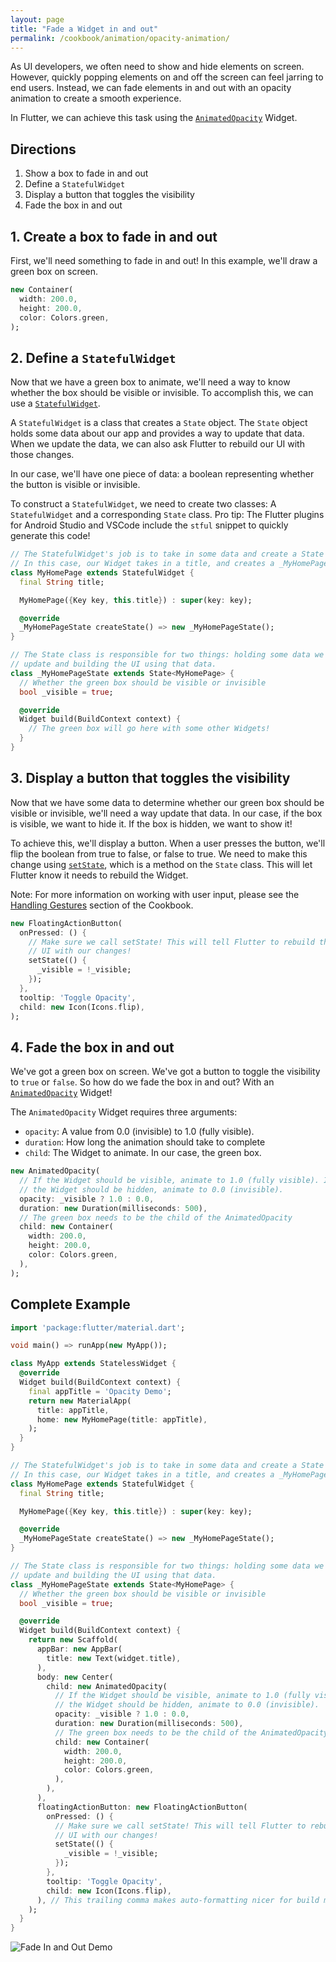 ```yaml
---
layout: page
title: "Fade a Widget in and out"
permalink: /cookbook/animation/opacity-animation/
---
```


As UI developers, we often need to show and hide elements on screen. However, 
quickly popping elements on and off the screen can feel jarring to end users.
Instead, we can fade elements in and out with an opacity animation to create
a smooth experience.

In Flutter, we can achieve this task using the [`AnimatedOpacity`](https://docs.flutter.io/flutter/widgets/AnimatedOpacity-class.html)
Widget.

## Directions

  1. Show a box to fade in and out
  2. Define a `StatefulWidget`
  3. Display a button that toggles the visibility
  4. Fade the box in and out
  
## 1. Create a box to fade in and out

First, we'll need something to fade in and out! In this example, we'll draw a
green box on screen.

<!-- skip -->
```dart
new Container(
  width: 200.0,
  height: 200.0,
  color: Colors.green,
);
```

## 2. Define a `StatefulWidget`

Now that we have a green box to animate, we'll need a way to know whether the 
box should be visible or invisible. To accomplish this, we can use a 
[`StatefulWidget`](https://docs.flutter.io/flutter/widgets/StatefulWidget-class.html).

A `StatefulWidget` is a class that creates a `State` object. The `State` object
holds some data about our app and provides a way to update that data. When we 
update the data, we can also ask Flutter to rebuild our UI with those changes.

In our case, we'll have one piece of data: a boolean representing whether the 
button is visible or invisible. 

To construct a `StatefulWidget`, we need to create two classes: A 
`StatefulWidget` and a corresponding `State` class. Pro tip: The Flutter plugins 
for Android Studio and VSCode include the `stful` snippet to quickly generate 
this code!

<!-- skip -->
```dart
// The StatefulWidget's job is to take in some data and create a State class.
// In this case, our Widget takes in a title, and creates a _MyHomePageState.
class MyHomePage extends StatefulWidget {
  final String title;

  MyHomePage({Key key, this.title}) : super(key: key);

  @override
  _MyHomePageState createState() => new _MyHomePageState();
}

// The State class is responsible for two things: holding some data we can 
// update and building the UI using that data.
class _MyHomePageState extends State<MyHomePage> {
  // Whether the green box should be visible or invisible
  bool _visible = true;

  @override
  Widget build(BuildContext context) {
    // The green box will go here with some other Widgets!
  }
}
```

## 3. Display a button that toggles the visibility

Now that we have some data to determine whether our green box should be visible
or invisible, we'll need a way update that data. In our case, if the box is
visible, we want to hide it. If the box is hidden, we want to show it!  

To achieve this, we'll display a button. When a user presses the button, we'll 
flip the boolean from true to false, or false to true. We need to make this 
change using [`setState`](https://docs.flutter.io/flutter/widgets/State/setState.html),
which is a method on the `State` class. This will let Flutter know it needs to 
rebuild the Widget.

Note: For more information on working with user input, please see the 
[Handling Gestures](/cookbook/#handling-gestures) section of the Cookbook.

<!-- skip -->
```dart
new FloatingActionButton(
  onPressed: () {
    // Make sure we call setState! This will tell Flutter to rebuild the
    // UI with our changes!
    setState(() {
      _visible = !_visible;
    });
  },
  tooltip: 'Toggle Opacity',
  child: new Icon(Icons.flip),
);
``` 

## 4. Fade the box in and out

We've got a green box on screen. We've got a button to toggle the visibility
to `true` or `false`. So how do we fade the box in and out? With an 
[`AnimatedOpacity`](https://docs.flutter.io/flutter/widgets/AnimatedOpacity-class.html) 
Widget!

The `AnimatedOpacity` Widget requires three arguments:

  * `opacity`: A value from 0.0 (invisible) to 1.0 (fully visible).
  * `duration`: How long the animation should take to complete
  * `child`: The Widget to animate. In our case, the green box.

<!-- skip -->
```dart
new AnimatedOpacity(
  // If the Widget should be visible, animate to 1.0 (fully visible). If
  // the Widget should be hidden, animate to 0.0 (invisible).
  opacity: _visible ? 1.0 : 0.0,
  duration: new Duration(milliseconds: 500),
  // The green box needs to be the child of the AnimatedOpacity
  child: new Container(
    width: 200.0,
    height: 200.0,
    color: Colors.green,
  ),
);
```

## Complete Example

```dart
import 'package:flutter/material.dart';

void main() => runApp(new MyApp());

class MyApp extends StatelessWidget {
  @override
  Widget build(BuildContext context) {
    final appTitle = 'Opacity Demo';
    return new MaterialApp(
      title: appTitle,
      home: new MyHomePage(title: appTitle),
    );
  }
}

// The StatefulWidget's job is to take in some data and create a State class.
// In this case, our Widget takes in a title, and creates a _MyHomePageState.
class MyHomePage extends StatefulWidget {
  final String title;

  MyHomePage({Key key, this.title}) : super(key: key);

  @override
  _MyHomePageState createState() => new _MyHomePageState();
}

// The State class is responsible for two things: holding some data we can
// update and building the UI using that data.
class _MyHomePageState extends State<MyHomePage> {
  // Whether the green box should be visible or invisible
  bool _visible = true;

  @override
  Widget build(BuildContext context) {
    return new Scaffold(
      appBar: new AppBar(
        title: new Text(widget.title),
      ),
      body: new Center(
        child: new AnimatedOpacity(
          // If the Widget should be visible, animate to 1.0 (fully visible). If
          // the Widget should be hidden, animate to 0.0 (invisible).
          opacity: _visible ? 1.0 : 0.0,
          duration: new Duration(milliseconds: 500),
          // The green box needs to be the child of the AnimatedOpacity
          child: new Container(
            width: 200.0,
            height: 200.0,
            color: Colors.green,
          ),
        ),
      ),
      floatingActionButton: new FloatingActionButton(
        onPressed: () {
          // Make sure we call setState! This will tell Flutter to rebuild the
          // UI with our changes!
          setState(() {
            _visible = !_visible;
          });
        },
        tooltip: 'Toggle Opacity',
        child: new Icon(Icons.flip),
      ), // This trailing comma makes auto-formatting nicer for build methods.
    );
  }
}
```

![Fade In and Out Demo](/images/cookbook/fade-in-out.gif)
